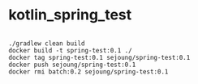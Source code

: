 # kotlin_spring_test

```shell

./gradlew clean build
docker build -t spring-test:0.1 ./
docker tag spring-test:0.1 sejoung/spring-test:0.1
docker push sejoung/spring-test:0.1
docker rmi batch:0.2 sejoung/spring-test:0.1

```
